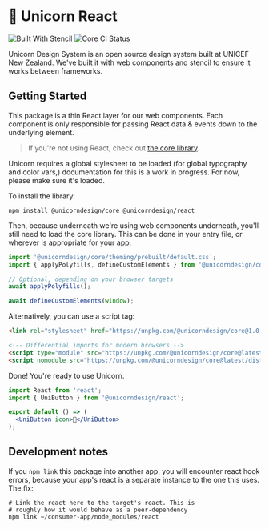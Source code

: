 # 🦄 Unicorn React
![Built With Stencil](https://img.shields.io/badge/-Built%20With%20Stencil-16161d.svg?logo=data%3Aimage%2Fsvg%2Bxml%3Bbase64%2CPD94bWwgdmVyc2lvbj0iMS4wIiBlbmNvZGluZz0idXRmLTgiPz4KPCEtLSBHZW5lcmF0b3I6IEFkb2JlIElsbHVzdHJhdG9yIDE5LjIuMSwgU1ZHIEV4cG9ydCBQbHVnLUluIC4gU1ZHIFZlcnNpb246IDYuMDAgQnVpbGQgMCkgIC0tPgo8c3ZnIHZlcnNpb249IjEuMSIgaWQ9IkxheWVyXzEiIHhtbG5zPSJodHRwOi8vd3d3LnczLm9yZy8yMDAwL3N2ZyIgeG1sbnM6eGxpbms9Imh0dHA6Ly93d3cudzMub3JnLzE5OTkveGxpbmsiIHg9IjBweCIgeT0iMHB4IgoJIHZpZXdCb3g9IjAgMCA1MTIgNTEyIiBzdHlsZT0iZW5hYmxlLWJhY2tncm91bmQ6bmV3IDAgMCA1MTIgNTEyOyIgeG1sOnNwYWNlPSJwcmVzZXJ2ZSI%2BCjxzdHlsZSB0eXBlPSJ0ZXh0L2NzcyI%2BCgkuc3Qwe2ZpbGw6I0ZGRkZGRjt9Cjwvc3R5bGU%2BCjxwYXRoIGNsYXNzPSJzdDAiIGQ9Ik00MjQuNywzNzMuOWMwLDM3LjYtNTUuMSw2OC42LTkyLjcsNjguNkgxODAuNGMtMzcuOSwwLTkyLjctMzAuNy05Mi43LTY4LjZ2LTMuNmgzMzYuOVYzNzMuOXoiLz4KPHBhdGggY2xhc3M9InN0MCIgZD0iTTQyNC43LDI5Mi4xSDE4MC40Yy0zNy42LDAtOTIuNy0zMS05Mi43LTY4LjZ2LTMuNkgzMzJjMzcuNiwwLDkyLjcsMzEsOTIuNyw2OC42VjI5Mi4xeiIvPgo8cGF0aCBjbGFzcz0ic3QwIiBkPSJNNDI0LjcsMTQxLjdIODcuN3YtMy42YzAtMzcuNiw1NC44LTY4LjYsOTIuNy02OC42SDMzMmMzNy45LDAsOTIuNywzMC43LDkyLjcsNjguNlYxNDEuN3oiLz4KPC9zdmc%2BCg%3D%3D&colorA=16161d)
![Core CI Status](https://github.com/unicef-new-zealand/unicorn/workflows/Core%20CI/badge.svg)

Unicorn Design System is an open source design system built at UNICEF New Zealand.
We've built it with web components and stencil to ensure it works between frameworks.

## Getting Started

This package is a thin React layer for our web components. Each component is only responsible for
passing React data & events down to the underlying element.

> If you're not using React, check out [the core library](https://github.com/unicef-new-zealand/unicorn/tree/master/core).

Unicorn requires a global stylesheet to be loaded (for global typography and color vars,) documentation for this
is a work in progress. For now, please make sure it's loaded.

To install the library:

```shell script
npm install @unicorndesign/core @unicorndesign/react
```

Then, because underneath we're using web components underneath, you'll still need to load the
core library. This can be done in your entry file, or wherever is appropriate for your app.

```javascript
import '@unicorndesign/core/theming/prebuilt/default.css';
import { applyPolyfills, defineCustomElements } from '@unicorndesign/core/loader';

// Optional, depending on your browser targets 
await applyPolyfills();

await defineCustomElements(window);
```

Alternatively, you can use a script tag:

```html
<link rel="stylesheet" href="https://unpkg.com/@unicorndesign/core@1.0.0/theming/prebuilt/default.css">

<!-- Differential imports for modern browsers -->
<script type="module" src="https://unpkg.com/@unicorndesign/core@latest/dist/unicorn/unicorn.esm.js"></script>
<script nomodule src="https://unpkg.com/@unicorndesign/core@latest/dist/unicorn/unicorn.js"></script>
``` 

Done! You're ready to use Unicorn.

```jsx
import React from 'react';
import { UniButton } from '@unicorndesign/react';

export default () => (
  <UniButton icon>🦄</UniButton>
);
```

## Development notes
If you `npm link` this package into another app, you will
encounter react hook errors, because your app's react
is a separate instance to the one this uses.
The fix:
```
# Link the react here to the target's react. This is
# roughly how it would behave as a peer-dependency
npm link ~/consumer-app/node_modules/react
```
